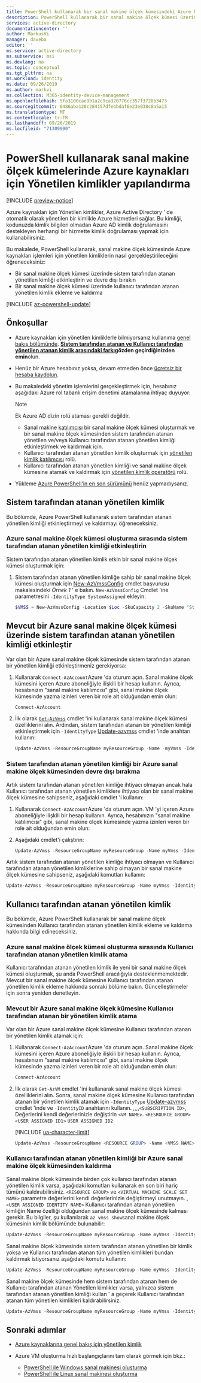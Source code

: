 ```yaml
---
title: PowerShell kullanarak bir sanal makine ölçek kümesindeki Azure kaynakları için Yönetilen kimlikler yapılandırma
description: PowerShell kullanarak bir sanal makine ölçek kümesi üzerinde sistem ve Kullanıcı tarafından atanan Yönetilen kimlikler yapılandırmaya yönelik adım adım yönergeler.
services: active-directory
documentationcenter: ''
author: MarkusVi
manager: daveba
editor: ''
ms.service: active-directory
ms.subservice: msi
ms.devlang: na
ms.topic: conceptual
ms.tgt_pltfrm: na
ms.workload: identity
ms.date: 09/26/2019
ms.author: markvi
ms.collection: M365-identity-device-management
ms.openlocfilehash: 5fa3100cae9b1a2c9ca320776cc357f3720b3473
ms.sourcegitcommit: 0486aba120c284157dfebbdaf6e23e038c8a5a15
ms.translationtype: MT
ms.contentlocale: tr-TR
ms.lasthandoff: 09/26/2019
ms.locfileid: "71309990"
---
```

# <a name="configure-managed-identities-for-azure-resources-on-virtual-machine-scale-sets-using-powershell"></a>PowerShell kullanarak sanal makine ölçek kümelerinde Azure kaynakları için Yönetilen kimlikler yapılandırma

[!INCLUDE [preview-notice](../../../includes/active-directory-msi-preview-notice.md)]

Azure kaynakları için Yönetilen kimlikler, Azure Active Directory ' de otomatik olarak yönetilen bir kimlikle Azure hizmetleri sağlar. Bu kimliği, kodunuzda kimlik bilgileri olmadan Azure AD kimlik doğrulamasını destekleyen herhangi bir hizmette kimlik doğrulaması yapmak için kullanabilirsiniz. 

Bu makalede, PowerShell kullanarak, sanal makine ölçek kümesinde Azure kaynakları işlemleri için yönetilen kimliklerin nasıl gerçekleştirileceğini öğreneceksiniz:
- Bir sanal makine ölçek kümesi üzerinde sistem tarafından atanan yönetilen kimliği etkinleştirin ve devre dışı bırakın
- Bir sanal makine ölçek kümesi üzerinde kullanıcı tarafından atanan yönetilen kimlik ekleme ve kaldırma

[!INCLUDE [az-powershell-update](../../../includes/updated-for-az.md)]

## <a name="prerequisites"></a>Önkoşullar

- Azure kaynakları için yönetilen kimliklerle bilmiyorsanız kullanıma [genel bakış bölümünde](overview.md). **[Sistem tarafından atanan ve Kullanıcı tarafından yönetilen atanan kimlik arasındaki farkı](overview.md#how-does-it-work)gözden geçirdiğinizden emin**olun.
- Henüz bir Azure hesabınız yoksa, devam etmeden önce [ücretsiz bir hesaba kaydolun](https://azure.microsoft.com/free/).
- Bu makaledeki yönetim işlemlerini gerçekleştirmek için, hesabınız aşağıdaki Azure rol tabanlı erişim denetimi atamalarına ihtiyaç duyuyor:

    > [!NOTE]
    > Ek Azure AD dizin rolü ataması gerekli değildir.

    - Sanal makine [katılımcısı](/azure/role-based-access-control/built-in-roles#virtual-machine-contributor) bir sanal makine ölçek kümesi oluşturmak ve bir sanal makine ölçek kümesinden sistem tarafından atanan yönetilen ve/veya Kullanıcı tarafından atanan yönetilen kimliği etkinleştirmek ve kaldırmak için.
    - Kullanıcı tarafından atanan yönetilen kimlik oluşturmak için [yönetilen kimlik katılımcısı](/azure/role-based-access-control/built-in-roles#managed-identity-contributor) rolü.
    - Kullanıcı tarafından atanan yönetilen kimliği ve sanal makine ölçek kümesine atamak ve kaldırmak için [yönetilen kimlik operatörü](/azure/role-based-access-control/built-in-roles#managed-identity-operator) rolü.
- Yükleme [Azure PowerShell'in en son sürümünü](/powershell/azure/install-az-ps) henüz yapmadıysanız. 

## <a name="system-assigned-managed-identity"></a>Sistem tarafından atanan yönetilen kimlik

Bu bölümde, Azure PowerShell kullanarak sistem tarafından atanan yönetilen kimliği etkinleştirmeyi ve kaldırmayı öğreneceksiniz.

### <a name="enable-system-assigned-managed-identity-during-the-creation-of-an-azure-virtual-machine-scale-set"></a>Azure sanal makine ölçek kümesi oluşturma sırasında sistem tarafından atanan yönetilen kimliği etkinleştirin

Sistem tarafından atanan yönetilen kimlik etkin bir sanal makine ölçek kümesi oluşturmak için:

1. Sistem tarafından atanan yönetilen kimliğe sahip bir sanal makine ölçek kümesi oluşturmak için [New-AzVmssConfig](/powershell/module/az.compute/new-azvmssconfig) cmdlet başvurusu makalesindeki *Örnek 1* ' e bakın.  `New-AzVmssConfig` Cmdlet 'ine parametresini `-IdentityType SystemAssigned` ekleyin:

    ```powershell
    $VMSS = New-AzVmssConfig -Location $Loc -SkuCapacity 2 -SkuName "Standard_A0" -UpgradePolicyMode "Automatic" -NetworkInterfaceConfiguration $NetCfg -IdentityType SystemAssigned`
    ```



## <a name="enable-system-assigned-managed-identity-on-an-existing-azure-virtual-machine-scale-set"></a>Mevcut bir Azure sanal makine ölçek kümesi üzerinde sistem tarafından atanan yönetilen kimliği etkinleştir

Var olan bir Azure sanal makine ölçek kümesinde sistem tarafından atanan bir yönetilen kimliği etkinleştirmeniz gerekiyorsa:

1. Kullanarak `Connect-AzAccount`Azure 'da oturum açın. Sanal makine ölçek kümesini içeren Azure aboneliğiyle ilişkili bir hesap kullanın. Ayrıca, hesabınızın "sanal makine katılımcısı" gibi, sanal makine ölçek kümesinde yazma izinleri veren bir role ait olduğundan emin olun:

   ```powershell
   Connect-AzAccount
   ```

2. İlk olarak [`Get-AzVmss`](/powershell/module/az.compute/get-azvmss) cmdlet 'ini kullanarak sanal makine ölçek kümesi özelliklerini alın. Ardından, sistem tarafından atanan bir yönetilen kimliği etkinleştirmek için `-IdentityType` [Update-azvmss](/powershell/module/az.compute/update-azvmss) cmdlet 'inde anahtarı kullanın:

   ```powershell
   Update-AzVmss -ResourceGroupName myResourceGroup -Name -myVmss -IdentityType "SystemAssigned"
   ```



### <a name="disable-the-system-assigned-managed-identity-from-an-azure-virtual-machine-scale-set"></a>Sistem tarafından atanan yönetilen kimliği bir Azure sanal makine ölçek kümesinden devre dışı bırakma

Artık sistem tarafından atanan yönetilen kimliğe ihtiyacı olmayan ancak hala Kullanıcı tarafından atanan yönetilen kimliklere ihtiyacı olan bir sanal makine ölçek kümesine sahipseniz, aşağıdaki cmdlet 'i kullanın:

1. Kullanarak `Connect-AzAccount`Azure 'da oturum açın. VM 'yi içeren Azure aboneliğiyle ilişkili bir hesap kullanın. Ayrıca, hesabınızın "sanal makine katılımcısı" gibi, sanal makine ölçek kümesinde yazma izinleri veren bir role ait olduğundan emin olun:

2. Aşağıdaki cmdlet'i çalıştırın:

   ```powershell
   Update-AzVmss -ResourceGroupName myResourceGroup -Name myVmss -IdentityType "UserAssigned"
   ```

Artık sistem tarafından atanan yönetilen kimliğe ihtiyacı olmayan ve Kullanıcı tarafından atanan yönetilen kimliklerine sahip olmayan bir sanal makine ölçek kümesine sahipseniz, aşağıdaki komutları kullanın:

```powershell
Update-AzVmss -ResourceGroupName myResourceGroup -Name myVmss -IdentityType None
```

## <a name="user-assigned-managed-identity"></a>Kullanıcı tarafından atanan yönetilen kimlik

Bu bölümde, Azure PowerShell kullanarak bir sanal makine ölçek kümesinden Kullanıcı tarafından atanan yönetilen kimlik ekleme ve kaldırma hakkında bilgi edineceksiniz.

### <a name="assign-a-user-assigned-managed-identity-during-creation-of-an-azure-virtual-machine-scale-set"></a>Azure sanal makine ölçek kümesi oluşturma sırasında Kullanıcı tarafından atanan yönetilen kimlik atama

Kullanıcı tarafından atanan yönetilen kimlik ile yeni bir sanal makine ölçek kümesi oluşturmak, şu anda PowerShell aracılığıyla desteklenmemektedir. Mevcut bir sanal makine ölçek kümesine Kullanıcı tarafından atanan yönetilen kimlik ekleme hakkında sonraki bölüme bakın. Güncelleştirmeler için sonra yeniden denetleyin.

### <a name="assign-a-user-assigned-managed-identity-to-an-existing-azure-virtual-machine-scale-set"></a>Mevcut bir Azure sanal makine ölçek kümesine Kullanıcı tarafından atanan bir yönetilen kimlik atama

Var olan bir Azure sanal makine ölçek kümesine Kullanıcı tarafından atanan bir yönetilen kimlik atamak için:

1. Kullanarak `Connect-AzAccount`Azure 'da oturum açın. Sanal makine ölçek kümesini içeren Azure aboneliğiyle ilişkili bir hesap kullanın. Ayrıca, hesabınızın "sanal makine katılımcısı" gibi, sanal makine ölçek kümesinde yazma izinleri veren bir role ait olduğundan emin olun:

   ```powershell
   Connect-AzAccount
   ```

2. İlk olarak `Get-AzVM` cmdlet 'ini kullanarak sanal makine ölçek kümesi özelliklerini alın. Sonra, sanal makine ölçek kümesine Kullanıcı tarafından atanan bir yönetilen kimlik atamak için `-IdentityType` [Update-azvmss](/powershell/module/az.compute/update-azvmss) cmdlet 'inde ve `-IdentityID` anahtarını kullanın. ,,,,`<SUBSCRIPTION ID>`, Değerlerini kendi değerlerinizle değiştirin `<VM NAME>`. `<RESROURCE GROUP>` `<USER ASSIGNED ID1>` `USER ASSIGNED ID2`

   [!INCLUDE [ua-character-limit](~/includes/managed-identity-ua-character-limits.md)]

   ```powershell
   Update-AzVmss -ResourceGroupName <RESOURCE GROUP> -Name <VMSS NAME> -IdentityType UserAssigned -IdentityID "<USER ASSIGNED ID1>","<USER ASSIGNED ID2>"
   ```

### <a name="remove-a-user-assigned-managed-identity-from-an-azure-virtual-machine-scale-set"></a>Kullanıcı tarafından atanan yönetilen kimliği bir Azure sanal makine ölçek kümesinden kaldırma

Sanal makine ölçek kümesinde birden çok kullanıcı tarafından atanan yönetilen kimlik varsa, aşağıdaki komutları kullanarak en son biri hariç tümünü kaldırabilirsiniz. `<RESOURCE GROUP>` ve `<VIRTUAL MACHINE SCALE SET NAME>` parametre değerlerini kendi değerlerinizle değiştirmeyi unutmayın. , `<USER ASSIGNED IDENTITY NAME>` Kullanıcı tarafından atanan yönetilen kimliğin Name özelliği olduğundan sanal makine ölçek kümesinde kalması gerekir. Bu bilgiler, şu kullanılarak `az vmss show`sanal makine ölçek kümesinin kimlik bölümünde bulunabilir:

```powershell
Update-AzVmss -ResourceGroupName myResourceGroup -Name myVmss -IdentityType UserAssigned -IdentityID "<USER ASSIGNED IDENTITY NAME>"
```
Sanal makine ölçek kümesinde sistem tarafından atanan yönetilen bir kimlik yoksa ve Kullanıcı tarafından atanan tüm yönetilen kimlikleri bundan kaldırmak istiyorsanız aşağıdaki komutu kullanın:

```powershell
Update-AzVmss -ResourceGroupName myResourceGroup -Name myVmss -IdentityType None
```
Sanal makine ölçek kümesinde hem sistem tarafından atanan hem de Kullanıcı tarafından atanan Yönetilen kimlikler varsa, yalnızca sistem tarafından atanan yönetilen kimliği kullan ' a geçerek Kullanıcı tarafından atanan tüm yönetilen kimlikleri kaldırabilirsiniz.

```powershell 
Update-AzVmss -ResourceGroupName myResourceGroup -Name myVmss -IdentityType "SystemAssigned"
```

## <a name="next-steps"></a>Sonraki adımlar

- [Azure kaynaklarına genel bakış için yönetilen kimlik](overview.md)
- Azure VM oluşturma hızlı başlangıçlarını tam olarak görmek için bkz.:
  
  - [PowerShell ile Windows sanal makinesi oluşturma](../../virtual-machines/windows/quick-create-powershell.md) 
  - [PowerShell ile Linux sanal makinesi oluşturma](../../virtual-machines/linux/quick-create-powershell.md) 

















